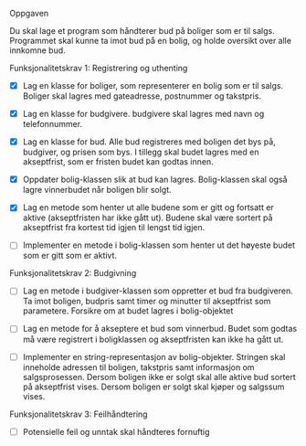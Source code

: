 Oppgaven

Du skal lage et program som håndterer bud på boliger som er til salgs. Programmet skal kunne ta imot bud på en bolig, og holde oversikt over alle innkomne bud.

Funksjonalitetskrav 1: Registrering og uthenting

- [x] Lag en klasse for boliger, som representerer en bolig som er til salgs. Boliger skal lagres med gateadresse, postnummer og takstpris.  
- [x] Lag en klasse for budgivere. budgivere skal lagres med navn og telefonnummer.  
- [x] Lag en klasse for bud. Alle bud registreres med boligen det bys på, budgiver, og prisen som bys. I tillegg skal budet lagres med en akseptfrist, som er fristen budet kan godtas innen.  
- [x] Oppdater bolig-klassen slik at bud kan lagres. Bolig-klassen skal også lagre vinnerbudet når boligen blir solgt. 
- [x] Lag en metode som henter ut alle budene som er gitt og fortsatt er aktive (akseptfristen har ikke gått ut). Budene skal være sortert på akseptfrist fra kortest tid igjen til lengst tid igjen. 
- [ ] Implementer en metode i bolig-klassen som henter ut det høyeste budet som er gitt som er aktivt. 



Funksjonalitetskrav 2: Budgivning

- [ ] Lag en metode i budgiver-klassen som oppretter et bud fra budgiveren. Ta imot boligen, budpris samt timer og minutter til akseptfrist som parametere. Forsikre om at budet lagres i bolig-objektet 
- [ ] Lag en metode for å akseptere et bud som vinnerbud. Budet som godtas må være registrert i boligklassen og akseptfristen kan ikke ha gått ut. 
- [ ] Implementer en string-representasjon av bolig-objekter. Stringen skal inneholde adressen til boligen, takstpris samt informasjon om salgsprosessen. Dersom boligen ikke er solgt skal alle aktive bud sortert på akseptfrist vises. Dersom boligen er solgt skal kjøper og salgssum vises. 



Funksjonalitetskrav 3: Feilhåndtering

- [ ] Potensielle feil og unntak skal håndteres fornuftig 